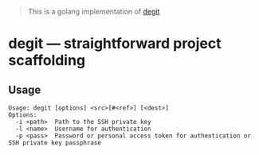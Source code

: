 > This is a golang implementation of [degit](https://github.com/Rich-Harris/degit)

# degit — straightforward project scaffolding

## Usage
```
Usage: degit [options] <src>[#<ref>] [<dest>]
Options:
  -i <path>  Path to the SSH private key
  -l <name>  Username for authentication
  -p <pass>  Password or personal access token for authentication or SSH private key passphrase
```
